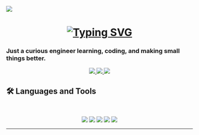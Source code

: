 ![](https://komarev.com/ghpvc/?username=ByAlonso&color=yellow&label=Interested%20Visitors)

<h1 align="center">
    <a href="https://git.io/typing-svg"><img src="https://readme-typing-svg.herokuapp.com?font=Cascadia+Code&weight=600&size=26&duration=3000&color=F7D744&background=FFFFFF00&multiline=true&repeat=false&width=700&lines=Turning+%E2%98%95+into+code+%E2%80%94+Hi%2C+I'm+Alonso!" alt="Typing SVG" /></a>
</h1>

### Just a curious engineer learning, coding, and making small things better.

<div align="center">
<!-- Outlook / Hotmail -->
<a href="mailto:alonso.rapado@hotmail.com">
  <img src="https://img.shields.io/badge/Email-333333?style=for-the-badge&logo=maildotru&logoColor=white" />
</a>

<!-- LinkedIn -->
<a href="https://linkedin.com/in/alonsorapadoguillen" target="_blank">
  <img src="https://img.shields.io/badge/LinkedIn-0077B5?style=for-the-badge&logo=linkedin&logoColor=white" />
</a>


  <!-- Codewars -->
  <a href="https://www.codewars.com/users/EkLiiPsY" target="_blank">
    <img src="https://img.shields.io/badge/Codewars-000000?style=for-the-badge&logo=codewars&logoColor=red" />
  </a>
</div>

## 🛠️ Languages and Tools

<br>

<p align="center">
  <img src="https://skillicons.dev/icons?i=java,elixir,python,cpp" />
  <img src="https://skillicons.dev/icons?i=angular,react,spring,dotnet,nodejs,kafka" />
  <img src="https://skillicons.dev/icons?i=js,ts,html,css,sass,tailwind,postman"/>
  <img src="https://skillicons.dev/icons?i=terraform,azure,kubernetes,docker,githubactions,jenkins" />
  <img src="https://skillicons.dev/icons?i=postgres,mongodb,sql" />
</p>

<hr>
<!--
**ByAlonso/ByAlonso** is a ✨ _special_ ✨ repository because its `README.md` (this file) appears on your GitHub profile.

Here are some ideas to get you started:

- 🔭 I’m currently working on ...
- 🌱 I’m currently learning ...
- 👯 I’m looking to collaborate on ...
- 🤔 I’m looking for help with ...
- 💬 Ask me about ...
- 📫 How to reach me: ...
- 😄 Pronouns: ...
- ⚡ Fun fact: ...
-->
